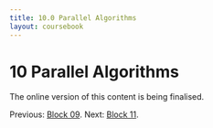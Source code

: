 ```yaml
---
title: 10.0 Parallel Algorithms
layout: coursebook
---
```

# 10 Parallel Algorithms

The online version of this content is being finalised.

Previous: [Block 09](09.md).
Next: [Block 11](11.md).
